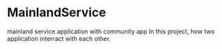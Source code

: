 # MainlandService
mainland service application with community app
In this project, how two application interract with each other.
